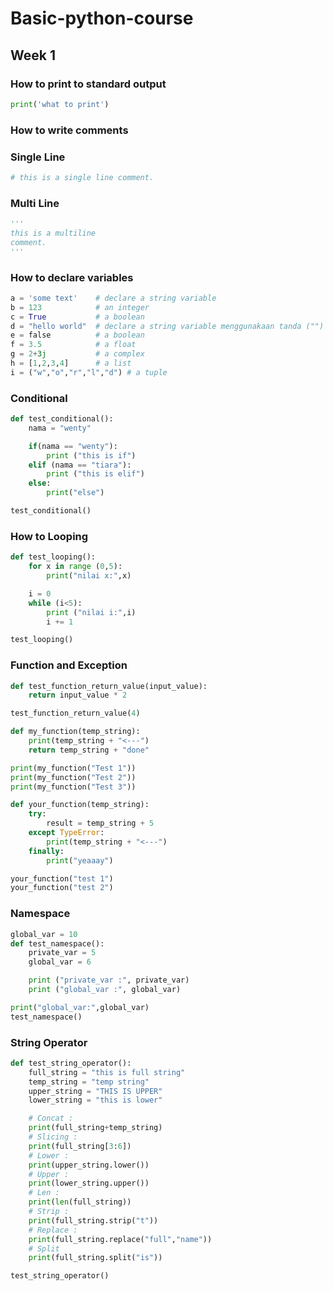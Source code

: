 # Basic-python-course

## Week 1

### How to print to standard output

```python
print('what to print')
```

### How to write comments

### Single Line

```python
# this is a single line comment.
```

### Multi Line

```python
'''
this is a multiline
comment.
'''
```

### How to declare variables

```python
a = 'some text'    # declare a string variable
b = 123            # an integer
c = True           # a boolean
d = "hello world"  # declare a string variable menggunakaan tanda ("") petik dua  
e = false          # a boolean
f = 3.5            # a float
g = 2+3j           # a complex
h = [1,2,3,4]      # a list
i = ("w","o","r","l","d") # a tuple

```
### Conditional

```python
def test_conditional():
    nama = "wenty"

    if(nama == "wenty"):
        print ("this is if")
    elif (nama == "tiara"):
        print ("this is elif")
    else:
        print("else")

test_conditional()
```

### How to Looping

```python
def test_looping():
    for x in range (0,5):
        print("nilai x:",x)

    i = 0
    while (i<5):
        print ("nilai i:",i)
        i += 1

test_looping()
```

### Function and Exception

```python
def test_function_return_value(input_value):
    return input_value * 2

test_function_return_value(4)

def my_function(temp_string):
    print(temp_string + "<---")
    return temp_string + "done"

print(my_function("Test 1"))
print(my_function("Test 2"))
print(my_function("Test 3"))

def your_function(temp_string):
    try:
        result = temp_string + 5
    except TypeError:
        print(temp_string + "<---")
    finally:
        print("yeaaay")

your_function("test 1")
your_function("test 2")
```

### Namespace

```python
global_var = 10
def test_namespace():
    private_var = 5
    global_var = 6

    print ("private_var :", private_var)
    print ("global_var :", global_var)

print("global_var:",global_var)
test_namespace()
```

### String Operator

```python
def test_string_operator():
    full_string = "this is full string"
    temp_string = "temp string"
    upper_string = "THIS IS UPPER"
    lower_string = "this is lower"

    # Concat :
    print(full_string+temp_string)
    # Slicing :
    print(full_string[3:6])
    # Lower :
    print(upper_string.lower())
    # Upper :
    print(lower_string.upper())
    # Len :
    print(len(full_string))
    # Strip :
    print(full_string.strip("t"))
    # Replace :
    print(full_string.replace("full","name"))
    # Split
    print(full_string.split("is"))

test_string_operator()
```
